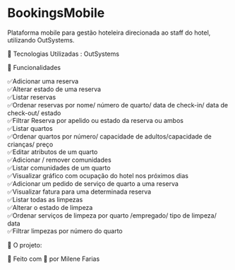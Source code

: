 # BookingsMobile

Plataforma mobile para gestão hoteleira direcionada ao staff do hotel, utilizando OutSystems.

🚀 Tecnologias Utilizadas :
OutSystems

📌 Funcionalidades  

✅Adicionar uma reserva    
✅Alterar estado de uma reserva    
✅Listar reservas   
✅Ordenar reservas por nome/ número de quarto/ data de check-in/ data de check-out/ estado    
✅Filtrar Reserva por apelido ou estado da reserva ou ambos     
✅Listar quartos     
✅Ordenar quartos por número/ capacidade de adultos/capacidade de crianças/ preço   
✅Editar atributos de um quarto    
✅Adicionar / remover comunidades  
✅Listar comunidades de um quarto  
✅Visualizar gráfico com ocupação do hotel nos próximos dias   
✅Adicionar um pedido de serviço de quarto a uma reserva  
✅Visualizar fatura para uma determinada reserva  
✅Listar todas as limpezas   
✅Alterar o estado de limpeza   
✅Ordenar serviços de limpeza por quarto /empregado/ tipo de limpeza/ data   
✅Filtrar limpezas por número do quarto

📸 O projeto:
  

🚀 Feito com 💙 por Milene Farias
